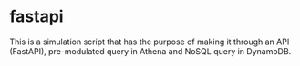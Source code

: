 # fastapi

This is a simulation script that has the purpose of making it through an API (FastAPI), pre-modulated query in Athena and NoSQL query in DynamoDB.
